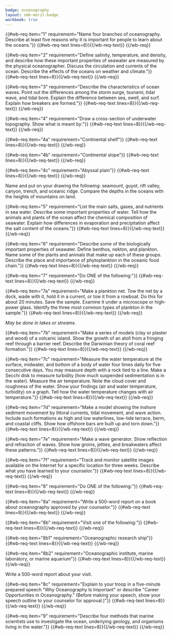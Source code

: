 ```yaml
---
badge: oceanography
layout: smb-merit-badge
workbook: true
---
```



{{#wb-req item="1" requirement="Name four branches of oceanography. Describe at least five reasons why it is important for people to learn about the oceans."}}
{{#wb-req-text lines=8}}{{/wb-req-text}}
{{/wb-req}}

{{#wb-req item="2" requirement="Define salinity, temperature, and density, and describe how these important properties of seawater are measured by the physical oceanographer. Discuss the circulation and currents of the ocean. Describe the effects of the oceans on weather and climate."}}
{{#wb-req-text lines=8}}{{/wb-req-text}}
{{/wb-req}}

{{#wb-req item="3" requirement="Describe the characteristics of ocean waves. Point out the differences among the storm surge, tsunami, tidal wave, and tidal bore. Explain the difference between sea, swell, and surf. Explain how breakers are formed."}}
{{#wb-req-text lines=8}}{{/wb-req-text}}
{{/wb-req}}

{{#wb-req item="4" requirement="Draw a cross-section of underwater topography. Show what is meant by:"}}
{{#wb-req-text lines=8}}{{/wb-req-text}}
{{/wb-req}}

{{#wb-req item="4a" requirement="Continental shelf"}}
{{#wb-req-text lines=8}}{{/wb-req-text}}
{{/wb-req}}

{{#wb-req item="4b" requirement="Continental slope"}}
{{#wb-req-text lines=8}}{{/wb-req-text}}
{{/wb-req}}

{{#wb-req item="4c" requirement="Abyssal plain"}}
{{#wb-req-text lines=8}}{{/wb-req-text}}
{{/wb-req}}

Name and put on your drawing the following: seamount, guyot, rift valley, canyon, trench, and oceanic ridge. Compare the depths in the oceans with the heights of mountains on land.

{{#wb-req item="5" requirement="List the main salts, gases, and nutrients in sea water. Describe some important properties of water. Tell how the animals and plants of the ocean affect the chemical composition of seawater. Explain how differences in evaporation and precipitation affect the salt content of the oceans."}}
{{#wb-req-text lines=8}}{{/wb-req-text}}
{{/wb-req}}

{{#wb-req item="6" requirement="Describe some of the biologically important properties of seawater. Define benthos, nekton, and plankton. Name some of the plants and animals that make up each of these groups. Describe the place and importance of phytoplankton in the oceanic food chain."}}
{{#wb-req-text lines=8}}{{/wb-req-text}}
{{/wb-req}}

{{#wb-req item="7" requirement="Do ONE of the following:"}}
{{#wb-req-text lines=8}}{{/wb-req-text}}
{{/wb-req}}

{{#wb-req item="7a" requirement="Make a plankton net. Tow the net by a dock, wade with it, hold it in a current, or tow it from a rowboat. Do this for about 20 minutes. Save the sample. Examine it under a microscope or high-power glass. Identify the three most common types of plankton in the sample."}}
{{#wb-req-text lines=8}}{{/wb-req-text}}
{{/wb-req}}

*May be done in lakes or streams.*

{{#wb-req item="7b" requirement="Make a series of models (clay or plaster and wood) of a volcanic island. Show the growth of an atoll from a fringing reef through a barrier reef. Describe the Darwinian theory of coral reef formation."}}
{{#wb-req-text lines=8}}{{/wb-req-text}}
{{/wb-req}}

{{#wb-req item="7c" requirement="Measure the water temperature at the surface, midwater, and bottom of a body of water four times daily for five consecutive days. You may measure depth with a rock tied to a line. Make a Secchi disk to measure turbidity (how much suspended sedimentation is in the water). Measure the air temperature. Note the cloud cover and roughness of the water. Show your findings (air and water temperature, turbidity) on a graph. Tell how the water temperature changes with air temperature."}}
{{#wb-req-text lines=8}}{{/wb-req-text}}
{{/wb-req}}

{{#wb-req item="7d" requirement="Make a model showing the inshore sediment movement by littoral currents, tidal movement, and wave action. Include such formations as high and low waterlines, low-tide terrace, berm, and coastal cliffs. Show how offshore bars are built up and torn down."}}
{{#wb-req-text lines=8}}{{/wb-req-text}}
{{/wb-req}}

{{#wb-req item="7e" requirement="Make a wave generator. Show reflection and refraction of waves. Show how groins, jetties, and breakwaters affect these patterns."}}
{{#wb-req-text lines=8}}{{/wb-req-text}}
{{/wb-req}}

{{#wb-req item="7f" requirement="Track and monitor satellite images available on the Internet for a specific location for three weeks. Describe what you have learned to your counselor."}}
{{#wb-req-text lines=8}}{{/wb-req-text}}
{{/wb-req}}

{{#wb-req item="8" requirement="Do ONE of the following:"}}
{{#wb-req-text lines=8}}{{/wb-req-text}}
{{/wb-req}}

{{#wb-req item="8a" requirement="Write a 500-word report on a book about oceanography approved by your counselor."}}
{{#wb-req-text lines=8}}{{/wb-req-text}}
{{/wb-req}}

{{#wb-req item="8b" requirement="Visit one of the following:"}}
{{#wb-req-text lines=8}}{{/wb-req-text}}
{{/wb-req}}

{{#wb-req item="8b1" requirement="Oceanographic research ship"}}
{{#wb-req-text lines=8}}{{/wb-req-text}}
{{/wb-req}}

{{#wb-req item="8b2" requirement="Oceanographic institute, marine laboratory, or marine aquarium"}}
{{#wb-req-text lines=8}}{{/wb-req-text}}
{{/wb-req}}

Write a 500-word report about your visit.

{{#wb-req item="8c" requirement="Explain to your troop in a five-minute prepared speech \"Why Oceanography Is Important\" or describe \"Career Opportunities in Oceanography.\" (Before making your speech, show your speech outline to your counselor for approval.)"}}
{{#wb-req-text lines=8}}{{/wb-req-text}}
{{/wb-req}}

{{#wb-req item="9" requirement="Describe four methods that marine scientists use to investigate the ocean, underlying geology, and organisms living in the water."}}
{{#wb-req-text lines=8}}{{/wb-req-text}}
{{/wb-req}}
